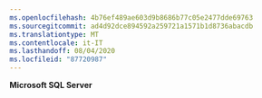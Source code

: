 ```yaml
---
ms.openlocfilehash: 4b76ef489ae603d9b8686b77c05e2477dde69763
ms.sourcegitcommit: ad4d92dce894592a259721a1571b1d8736abacdb
ms.translationtype: MT
ms.contentlocale: it-IT
ms.lasthandoff: 08/04/2020
ms.locfileid: "87720987"
---
```

  **Microsoft SQL Server**  